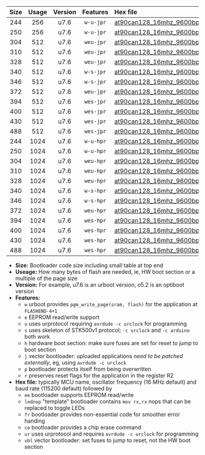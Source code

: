 |Size|Usage|Version|Features|Hex file|
|:-:|:-:|:-:|:-:|:--|
|244|256|u7.6|`w-u-jpr`|[at90can128_16mhz_9600bps_ur_vbl.hex](https://raw.githubusercontent.com/stefanrueger/urboot/main/bootloaders/at90can128/fcpu_16mhz/9600_bps/at90can128_16mhz_9600bps_ur_vbl.hex)|
|250|256|u7.6|`w-u-jpr`|[at90can128_16mhz_9600bps_lednop_ur_vbl.hex](https://raw.githubusercontent.com/stefanrueger/urboot/main/bootloaders/at90can128/fcpu_16mhz/9600_bps/at90can128_16mhz_9600bps_lednop_ur_vbl.hex)|
|304|512|u7.6|`weu-jpr`|[at90can128_16mhz_9600bps_ee_ur_vbl.hex](https://raw.githubusercontent.com/stefanrueger/urboot/main/bootloaders/at90can128/fcpu_16mhz/9600_bps/at90can128_16mhz_9600bps_ee_ur_vbl.hex)|
|310|512|u7.6|`weu-jpr`|[at90can128_16mhz_9600bps_ee_lednop_ur_vbl.hex](https://raw.githubusercontent.com/stefanrueger/urboot/main/bootloaders/at90can128/fcpu_16mhz/9600_bps/at90can128_16mhz_9600bps_ee_lednop_ur_vbl.hex)|
|328|512|u7.6|`weu-jpr`|[at90can128_16mhz_9600bps_ee_lednop_fr_ur_vbl.hex](https://raw.githubusercontent.com/stefanrueger/urboot/main/bootloaders/at90can128/fcpu_16mhz/9600_bps/at90can128_16mhz_9600bps_ee_lednop_fr_ur_vbl.hex)|
|340|512|u7.6|`w-s-jpr`|[at90can128_16mhz_9600bps_vbl.hex](https://raw.githubusercontent.com/stefanrueger/urboot/main/bootloaders/at90can128/fcpu_16mhz/9600_bps/at90can128_16mhz_9600bps_vbl.hex)|
|346|512|u7.6|`w-s-jpr`|[at90can128_16mhz_9600bps_lednop_vbl.hex](https://raw.githubusercontent.com/stefanrueger/urboot/main/bootloaders/at90can128/fcpu_16mhz/9600_bps/at90can128_16mhz_9600bps_lednop_vbl.hex)|
|372|512|u7.6|`weu-jpr`|[at90can128_16mhz_9600bps_ee_lednop_fr_ce_ur_vbl.hex](https://raw.githubusercontent.com/stefanrueger/urboot/main/bootloaders/at90can128/fcpu_16mhz/9600_bps/at90can128_16mhz_9600bps_ee_lednop_fr_ce_ur_vbl.hex)|
|394|512|u7.6|`wes-jpr`|[at90can128_16mhz_9600bps_ee_vbl.hex](https://raw.githubusercontent.com/stefanrueger/urboot/main/bootloaders/at90can128/fcpu_16mhz/9600_bps/at90can128_16mhz_9600bps_ee_vbl.hex)|
|400|512|u7.6|`wes-jpr`|[at90can128_16mhz_9600bps_ee_lednop_vbl.hex](https://raw.githubusercontent.com/stefanrueger/urboot/main/bootloaders/at90can128/fcpu_16mhz/9600_bps/at90can128_16mhz_9600bps_ee_lednop_vbl.hex)|
|430|512|u7.6|`wes-jpr`|[at90can128_16mhz_9600bps_ee_lednop_fr_vbl.hex](https://raw.githubusercontent.com/stefanrueger/urboot/main/bootloaders/at90can128/fcpu_16mhz/9600_bps/at90can128_16mhz_9600bps_ee_lednop_fr_vbl.hex)|
|488|512|u7.6|`wes-jpr`|[at90can128_16mhz_9600bps_ee_lednop_fr_ce_vbl.hex](https://raw.githubusercontent.com/stefanrueger/urboot/main/bootloaders/at90can128/fcpu_16mhz/9600_bps/at90can128_16mhz_9600bps_ee_lednop_fr_ce_vbl.hex)|
|244|1024|u7.6|`w-u-hpr`|[at90can128_16mhz_9600bps_ur.hex](https://raw.githubusercontent.com/stefanrueger/urboot/main/bootloaders/at90can128/fcpu_16mhz/9600_bps/at90can128_16mhz_9600bps_ur.hex)|
|250|1024|u7.6|`w-u-hpr`|[at90can128_16mhz_9600bps_lednop_ur.hex](https://raw.githubusercontent.com/stefanrueger/urboot/main/bootloaders/at90can128/fcpu_16mhz/9600_bps/at90can128_16mhz_9600bps_lednop_ur.hex)|
|304|1024|u7.6|`weu-hpr`|[at90can128_16mhz_9600bps_ee_ur.hex](https://raw.githubusercontent.com/stefanrueger/urboot/main/bootloaders/at90can128/fcpu_16mhz/9600_bps/at90can128_16mhz_9600bps_ee_ur.hex)|
|310|1024|u7.6|`weu-hpr`|[at90can128_16mhz_9600bps_ee_lednop_ur.hex](https://raw.githubusercontent.com/stefanrueger/urboot/main/bootloaders/at90can128/fcpu_16mhz/9600_bps/at90can128_16mhz_9600bps_ee_lednop_ur.hex)|
|328|1024|u7.6|`weu-hpr`|[at90can128_16mhz_9600bps_ee_lednop_fr_ur.hex](https://raw.githubusercontent.com/stefanrueger/urboot/main/bootloaders/at90can128/fcpu_16mhz/9600_bps/at90can128_16mhz_9600bps_ee_lednop_fr_ur.hex)|
|340|1024|u7.6|`w-s-hpr`|[at90can128_16mhz_9600bps.hex](https://raw.githubusercontent.com/stefanrueger/urboot/main/bootloaders/at90can128/fcpu_16mhz/9600_bps/at90can128_16mhz_9600bps.hex)|
|346|1024|u7.6|`w-s-hpr`|[at90can128_16mhz_9600bps_lednop.hex](https://raw.githubusercontent.com/stefanrueger/urboot/main/bootloaders/at90can128/fcpu_16mhz/9600_bps/at90can128_16mhz_9600bps_lednop.hex)|
|372|1024|u7.6|`weu-hpr`|[at90can128_16mhz_9600bps_ee_lednop_fr_ce_ur.hex](https://raw.githubusercontent.com/stefanrueger/urboot/main/bootloaders/at90can128/fcpu_16mhz/9600_bps/at90can128_16mhz_9600bps_ee_lednop_fr_ce_ur.hex)|
|394|1024|u7.6|`wes-hpr`|[at90can128_16mhz_9600bps_ee.hex](https://raw.githubusercontent.com/stefanrueger/urboot/main/bootloaders/at90can128/fcpu_16mhz/9600_bps/at90can128_16mhz_9600bps_ee.hex)|
|400|1024|u7.6|`wes-hpr`|[at90can128_16mhz_9600bps_ee_lednop.hex](https://raw.githubusercontent.com/stefanrueger/urboot/main/bootloaders/at90can128/fcpu_16mhz/9600_bps/at90can128_16mhz_9600bps_ee_lednop.hex)|
|430|1024|u7.6|`wes-hpr`|[at90can128_16mhz_9600bps_ee_lednop_fr.hex](https://raw.githubusercontent.com/stefanrueger/urboot/main/bootloaders/at90can128/fcpu_16mhz/9600_bps/at90can128_16mhz_9600bps_ee_lednop_fr.hex)|
|488|1024|u7.6|`wes-hpr`|[at90can128_16mhz_9600bps_ee_lednop_fr_ce.hex](https://raw.githubusercontent.com/stefanrueger/urboot/main/bootloaders/at90can128/fcpu_16mhz/9600_bps/at90can128_16mhz_9600bps_ee_lednop_fr_ce.hex)|

- **Size:** Bootloader code size including small table at top end
- **Useage:** How many bytes of flash are needed, ie, HW boot section or a multiple of the page size
- **Version:** For example, u7.6 is an urboot version, o5.2 is an optiboot version
- **Features:**
  + `w` urboot provides `pgm_write_page(sram, flash)` for the application at `FLASHEND-4+1`
  + `e` EEPROM read/write support
  + `u` uses urprotocol requiring `avrdude -c urclock` for programming
  + `s` uses skeleton of STK500v1 protocol; `-c urclock` and `-c arduino` both work
  + `h` hardware boot section: make sure fuses are set for reset to jump to boot section
  + `j` vector bootloader: uploaded applications *need to be patched externally*, eg, using `avrdude -c urclock`
  + `p` bootloader protects itself from being overwritten
  + `r` preserves reset flags for the application in the register R2
- **Hex file:** typically MCU name, oscillator frequency (16 MHz default) and baud rate (115200 default) followed by
  + `ee` bootloader supports EEPROM read/write
  + `lednop` "template" bootloader contains `mov rx,rx` nops that can be replaced to toggle LEDs
  + `fr` bootloader provides non-essential code for smoother error handing
  + `ce` bootloader provides a chip erase command
  + `ur` uses urprotocol and requires `avrdude -c urclock` for programming
  + `vbl` vector bootloader: set fuses to jump to reset, not the HW boot section
